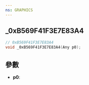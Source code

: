 ```yaml
---
ns: GRAPHICS
---
```

## _0xB569F41F3E7E83A4

```c
// 0xB569F41F3E7E83A4
void _0xB569F41F3E7E83A4(Any p0);
```


## 參數
* **p0**: 

